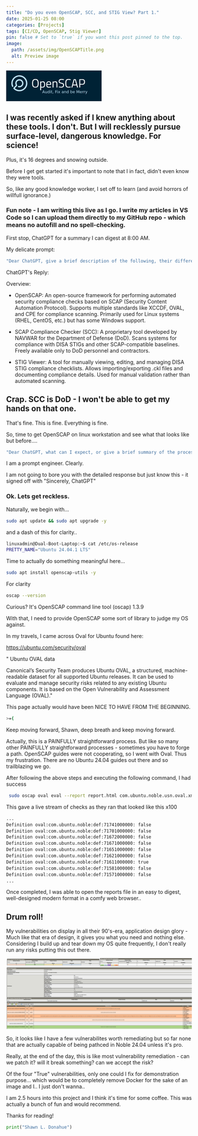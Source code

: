 ```yaml
---
title: "Do you even OpenSCAP, SCC, and STIG View? Part 1."
date: 2025-01-25 08:00
categories: [Projects]
tags: [CI/CD, OpenSCAP, Stig Viewer]
pin: false # Set to `true` if you want this post pinned to the top.
image:
  path: /assets/img/OpenSCAPTitle.png
  alt: Preview image
---
```


![OpenSCAP Title 1](/assets/img/OpenSCAPTitle.png)

## I was recently asked if I knew anything about these tools. I don't. But I will recklessly pursue surface-level, dangerous knowledge. For science!

Plus, it's 16 degrees and snowing outside. 

Before I get get started it's important to note that I in fact, didn't even know they were tools. 

So, like any good knowledge worker, I set off to learn (and avoid horrors of willfull ignorance.)


### Fun note - I am writing this live as I go. I write my articles in VS Code so I can upload them directly to my GitHub repo - which means no autofill and no spell-checking. 

First stop, ChatGPT for a summary I can digest at 8:00 AM. 

My delicate prompt: 

```bash
"Dear ChatGPT, give a brief description of the following, their differences, and similarities: openscap, scap compliance checker, and STIG viewer"
```

ChatGPT's Reply:

Overview:

 * OpenSCAP:
        An open-source framework for performing automated security compliance checks based on SCAP (Security Content Automation Protocol).
        Supports multiple standards like XCCDF, OVAL, and CPE for compliance scanning.
        Primarily used for Linux systems (RHEL, CentOS, etc.) but has some Windows support.

* SCAP Compliance Checker (SCC):
        A proprietary tool developed by NAVWAR for the Department of Defense (DoD).
        Scans systems for compliance with DISA STIGs and other SCAP-compatible baselines.
        Freely available only to DoD personnel and contractors.

* STIG Viewer:
        A tool for manually viewing, editing, and managing DISA STIG compliance checklists.
        Allows importing/exporting .ckl files and documenting compliance details.
        Used for manual validation rather than automated scanning.

## Crap. SCC is DoD - I won't be able to get my hands on that one. 

That's fine. This is fine. Everything is fine. 

So, time to get OpenSCAP on linux workstation and see what that looks like but before....

```bash
"Dear ChatGPT, what can I expect, or give a brief summary of the process of installing OpenSCAP, running it, the output, and actions I can take or would normally be expected to take in a professional setting."
``` 

I am a prompt engineer. Clearly.

I am not going to bore you with the detailed response but just know this - it signed off with "Sincerely, ChatGPT"

### Ok. Lets get reckless. 

Naturally, we begin with... 

```bash
sudo apt update && sudo apt upgrade -y
```

and a dash of this for clarity..

```bash
linuxadmin@Dual-Boot-Laptop:~$ cat /etc/os-release
PRETTY_NAME="Ubuntu 24.04.1 LTS"
```
Time to actually do something meaningful here...

```bash
sudo apt install openscap-utils -y
```
For clarity

```bash
oscap --version
```
Curious? It's OpenSCAP command line tool (oscap) 1.3.9

With that, I need to provide OpenSCAP some sort of library to judge my OS against. 

In my travels, I came across Oval for Ubuntu found here:

https://ubuntu.com/security/oval

"
Ubuntu OVAL data

Canonical’s Security Team produces Ubuntu OVAL, a structured, machine-readable dataset for all supported Ubuntu releases. It can be used to evaluate and manage security risks related to any existing Ubuntu components. It is based on the Open Vulnerability and Assessment Language (OVAL)."

This page actually would have been NICE TO HAVE FROM THE BEGINNING. 

```bash
>=(
```

Keep moving forward, Shawn, deep breath and keep moving forward.

Actually, this is a PAINFULLY straightforward process. But like so many other PAINFULLY straightforward processes - sometimes you have to forge a path. OpenSCAP guides were not cooperating, so I went with Oval. Thus my frustration. There are no Ubuntu 24.04 guides out there and so trailblazing we go.

After following the above steps and executing the following command, I had success

```bash
 sudo oscap oval eval --report report.html com.ubuntu.noble.usn.oval.xml
```

This gave a live stream of checks as they ran that looked like this x100

```bash
...
Definition oval:com.ubuntu.noble:def:71741000000: false
Definition oval:com.ubuntu.noble:def:71701000000: false
Definition oval:com.ubuntu.noble:def:71672000000: false
Definition oval:com.ubuntu.noble:def:71671000000: false
Definition oval:com.ubuntu.noble:def:71651000000: false
Definition oval:com.ubuntu.noble:def:71621000000: false
Definition oval:com.ubuntu.noble:def:71611000000: true
Definition oval:com.ubuntu.noble:def:71581000000: false
Definition oval:com.ubuntu.noble:def:71571000000: false
...
```

Once completed, I was able to open the reports file in an easy to digest, well-designed modern format in a comfy web browser.. 

## Drum roll!
My vulnerabilities on display in all their 90's-era, application design glory - Much like that era of design, it gives you what you need and nothing else. Considering I build up and tear down my OS quite frequently, I don't really run any risks putting this out there.


![OpenSCAP Round 1](/assets/img/OvalHTML.png)


So, it looks like I have a few vulnerabilites worth remediating but so far none that are actually capable of being pathced in Noble 24.04 unless it's pro.

Really, at the end of the day, this is like most vulnerability remediation - can we patch it? will it break something? can we accept the risk?

Of the four "True" vulnerabilities, only one could I fix for demonstration purpose... which would be to completely remove Docker for the sake of an image and I.. I just don't wanna.. 

I am 2.5 hours into this project and I think it's time for some coffee. 
This was actually a bunch of fun and would recommend.

Thanks for reading!

```python
print("Shawn L. Donahue")
```


